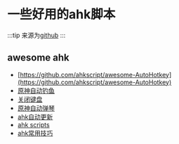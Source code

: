 # 一些好用的ahk脚本

:::tip
来源为[github](https://github.com)
:::

## awesome ahk

- [https://github.com/ahkscript/awesome-AutoHotkey](https://github.com/ahkscript/awesome-AutoHotkey)
- [原神自动钓鱼](https://github.com/Nigh/Genshin-fishing)
- [关闭键盘](https://github.com/Nigh/I-wanna-clean-keyboard)
- [原神自动弹琴](https://github.com/Nigh/DoMiSo-genshin)
- [ahk自动更新](https://github.com/Nigh/ahk-autoupdate-template)
- [ahk scripts](https://github.com/Drugoy/Autohotkey-scripts-.ahk)
- [ahk常用技巧](https://zhuanlan.zhihu.com/p/103357456)
